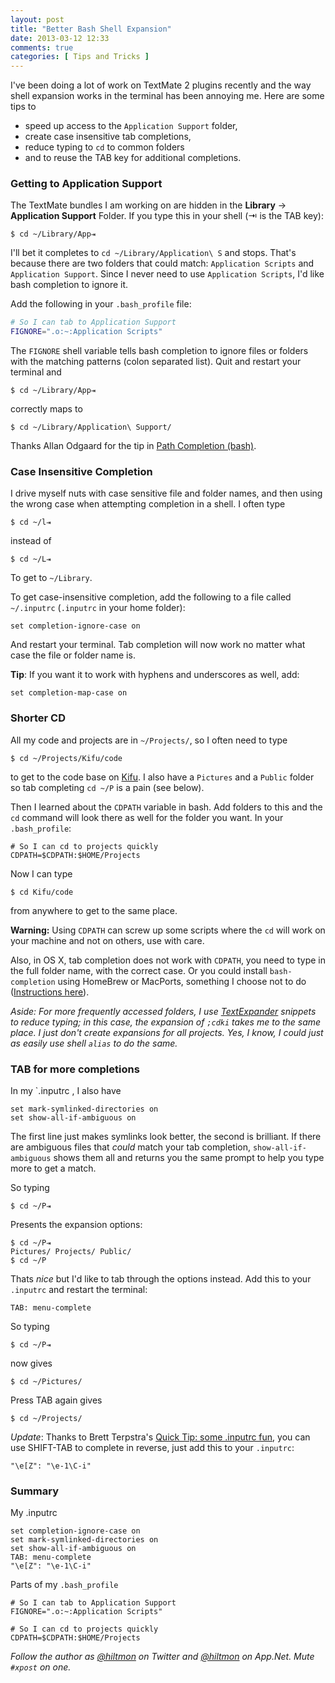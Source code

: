 ```yaml
---
layout: post
title: "Better Bash Shell Expansion"
date: 2013-03-12 12:33
comments: true
categories: [ Tips and Tricks ]
---
```


I've been doing a lot of work on TextMate 2 plugins recently and the way shell expansion works in the terminal has been annoying me. Here are some tips to 

* speed up access to the `Application Support` folder, 
* create case insensitive tab completions, 
* reduce typing to `cd` to common folders 
* and to reuse the TAB key for additional completions.

### Getting to Application Support

The TextMate bundles I am working on are hidden in the **Library** → **Application Support** Folder. If you type this in your shell (⇥ is the TAB key):

	$ cd ~/Library/App⇥
	
I'll bet it completes to `cd ~/Library/Application\ S` and stops. That's because there are two folders that could match: `Application Scripts`  and `Application Support`. Since I never need to use `Application Scripts`, I'd like bash completion to ignore it.

Add the following in your `.bash_profile` file:

``` bash
# So I can tab to Application Support
FIGNORE=".o:~:Application Scripts"
```
	
The `FIGNORE` shell variable tells bash completion to ignore files or folders with the matching patterns (colon separated list). Quit and restart your terminal and 

	$ cd ~/Library/App⇥
	
correctly maps to

	$ cd ~/Library/Application\ Support/
	
Thanks Allan Odgaard for the tip in [Path Completion (bash)](http://sigpipe.macromates.com/2012/08/10/path-completion-bash/).
	
### Case Insensitive Completion

I drive myself nuts with case sensitive file and folder names, and then using the wrong case when attempting completion in a shell. I often type 

	$ cd ~/l⇥
	
instead of 

	$ cd ~/L⇥
	
To get to `~/Library`.

To get case-insensitive completion, add the following to a file called `~/.inputrc` (`.inputrc` in your home folder):

	set completion-ignore-case on
	
And restart your terminal. Tab completion will now work no matter what case the file or folder name is.

**Tip**: If you want it to work with hyphens and underscores as well, add:

	set completion-map-case on

### Shorter CD

All my code and projects are in `~/Projects/`, so I often need to type

	$ cd ~/Projects/Kifu/code
	
to get to the code base on [Kifu](http://www.kifuapp.com). I also have a `Pictures` and a `Public` folder so tab completing `cd ~/P` is a pain (see below).

Then I learned about the `CDPATH` variable in bash. Add folders to this and the `cd` command will look there as well for the folder you want. In your `.bash_profile`:

	# So I can cd to projects quickly
	CDPATH=$CDPATH:$HOME/Projects
	
Now I can type

	$ cd Kifu/code
	
from anywhere to get to the same place. 

**Warning:** Using `CDPATH` can screw up some scripts where the `cd` will work on your machine and not on others, use with care.

Also, in OS X, tab completion does not work with `CDPATH`, you need to type in the full folder name, with the correct case. Or you could install `bash-completion` using HomeBrew or MacPorts, something I choose not to do ([Instructions here](https://github.com/bobthecow/git-flow-completion/wiki/Install-Bash-git-completion)).

*Aside: For more frequently accessed folders, I use [TextExpander](http://click.linksynergy.com/fs-bin/stat?id=V41G*FiMqjc&offerid=146261&type=3&subid=0&tmpid=1826&RD_PARM1=https%253A%252F%252Fitunes.apple.com%252Fus%252Fapp%252Ftextexpander-for-mac%252Fid405274824%253Fmt%253D12%2526uo%253D4%2526partnerId%253D30) snippets to reduce typing; in this case, the expansion of `;cdki` takes me to the same place. I just don't create expansions for all projects. Yes, I know, I could just as easily use shell `alias` to do the same.*

### TAB for more completions

In my `.inputrc	, I also have

	set mark-symlinked-directories on
	set show-all-if-ambiguous on
	
The first line just makes symlinks look better, the second is brilliant. If there are ambiguous files that *could* match your tab completion, `show-all-if-ambiguous` shows them all and returns you the same prompt to help you type more to get a match.

So typing

	$ cd ~/P⇥
	
Presents the expansion options:

	$ cd ~/P⇥
	Pictures/ Projects/ Public/
	$ cd ~/P

Thats *nice* but I'd like to tab through the options instead. Add this to your `.inputrc` and restart the terminal:

	TAB: menu-complete
	
So typing

	$ cd ~/P⇥
	
now gives

	$ cd ~/Pictures/
	
Press TAB again gives

	$ cd ~/Projects/
	
*Update*: Thanks to Brett Terpstra's [Quick Tip: some .inputrc fun](http://brettterpstra.com/2011/09/25/quick-tip-some-inputrc-fun/), you can use SHIFT-TAB to complete in reverse, just add this to your `.inputrc`:

	"\e[Z": "\e-1\C-i"
	
### Summary

My .inputrc

	set completion-ignore-case on
	set mark-symlinked-directories on
	set show-all-if-ambiguous on
	TAB: menu-complete
	"\e[Z": "\e-1\C-i"

Parts of my `.bash_profile`

	# So I can tab to Application Support
	FIGNORE=".o:~:Application Scripts"

	# So I can cd to projects quickly
	CDPATH=$CDPATH:$HOME/Projects
	
*Follow the author as [@hiltmon](http://twitter.com/hiltmon) on Twitter and [@hiltmon](http://alpha.app.net/hiltmon) on App.Net. Mute `#xpost` on one.*
